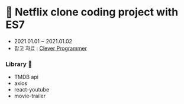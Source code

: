 # 🎥 Netflix clone coding project with ES7

- 2021.01.01 ~ 2021.01.02
- 참고 자료 : [Clever Programmer](https://www.youtube.com/watch?v=XtMThy8QKqU&t=1378s)

### Library 👻

- TMDB api
- axios
- react-youtube
- movie-trailer
